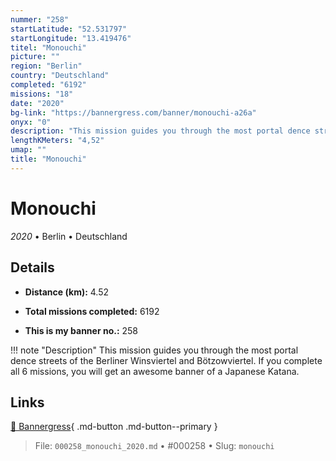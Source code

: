 ```yaml
---
nummer: "258"
startLatitude: "52.531797"
startLongitude: "13.419476"
titel: "Monouchi"
picture: ""
region: "Berlin"
country: "Deutschland"
completed: "6192"
missions: "18"
date: "2020"
bg-link: "https://bannergress.com/banner/monouchi-a26a"
onyx: "0"
description: "This mission guides you through the most portal dence streets of the Berliner Winsviertel and Bötzowviertel. If you complete all 6 missions, you will get an awesome banner of a Japanese Katana."
lengthKMeters: "4,52"
umap: ""
title: "Monouchi"
---
```

# Monouchi

*2020* • Berlin • Deutschland



## Details
- **Distance (km):** 4.52

- **Total missions completed:** 6192
- **This is my banner no.:** 258


!!! note "Description"
    This mission guides you through the most portal dence streets of the Berliner Winsviertel and Bötzowviertel. If you complete all 6 missions, you will get an awesome banner of a Japanese Katana.



## Links
[🔗 Bannergress](https://bannergress.com/banner/monouchi-a26a){ .md-button .md-button--primary }



> File: `000258_monouchi_2020.md` • #000258 • Slug: `monouchi`
